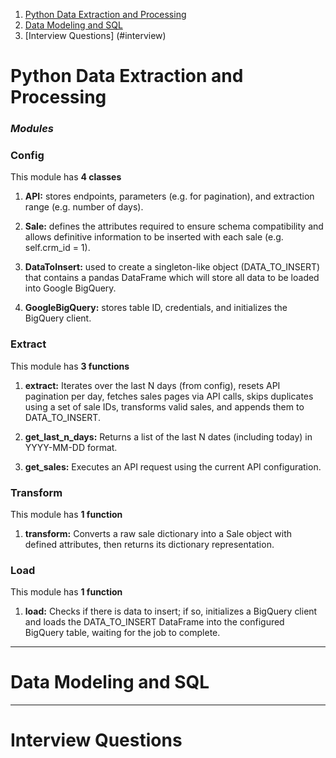 1. [Python Data Extraction and Processing](#python)
2. [Data Modeling and SQL](#data)
3. [Interview Questions] (#interview)

<a id="python"></a>
# Python Data Extraction and Processing

### _Modules_
### Config
This module has __4 classes__

1. __API:__ stores endpoints, parameters (e.g. for pagination), and extraction range (e.g. number of days).

2. __Sale:__ defines the attributes required to ensure schema compatibility and allows definitive information to be inserted with each sale (e.g. self.crm_id = 1).

3. __DataToInsert:__ used to create a singleton-like object (DATA_TO_INSERT) that contains a pandas DataFrame which will store all data to be loaded into Google BigQuery.

4. __GoogleBigQuery:__ stores table ID, credentials, and initializes the BigQuery client.
 
### Extract
This module has __3 functions__

1. __extract:__ Iterates over the last N days (from config), resets API pagination per day, fetches sales pages via API calls, skips duplicates using a set of sale IDs, transforms valid sales, and appends them to DATA_TO_INSERT.

2. __get_last_n_days:__ Returns a list of the last N dates (including today) in YYYY-MM-DD format.

3. __get_sales:__ Executes an API request using the current API configuration.

### Transform
This module has __1 function__

1. __transform:__ Converts a raw sale dictionary into a Sale object with defined attributes, then returns its dictionary representation.

### Load
This module has __1 function__

1. __load:__ Checks if there is data to insert; if so, initializes a BigQuery client and loads the DATA_TO_INSERT DataFrame into the configured BigQuery table, waiting for the job to complete.

---

<a id="data"></a>
# Data Modeling and SQL

---
<a id="interview"></a>
# Interview Questions
